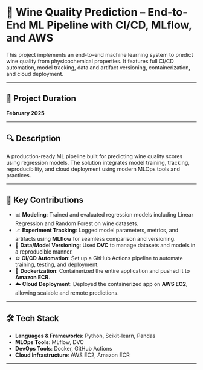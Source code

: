 # 🍷 Wine Quality Prediction – End-to-End ML Pipeline with CI/CD, MLflow, and AWS

This project implements an end-to-end machine learning system to predict wine quality from physicochemical properties. It features full CI/CD automation, model tracking, data and artifact versioning, containerization, and cloud deployment.

---

## 📅 Project Duration
**February 2025**

---

## 🔍 Description

A production-ready ML pipeline built for predicting wine quality scores using regression models. The solution integrates model training, tracking, reproducibility, and cloud deployment using modern MLOps tools and practices.

---

## 🔧 Key Contributions

- 📊 **Modeling**: Trained and evaluated regression models including Linear Regression and Random Forest on wine datasets.
- 📈 **Experiment Tracking**: Logged model parameters, metrics, and artifacts using **MLflow** for seamless comparison and versioning.
- 🧱 **Data/Model Versioning**: Used **DVC** to manage datasets and models in a reproducible manner.
- ⚙️ **CI/CD Automation**: Set up a GitHub Actions pipeline to automate training, testing, and deployment.
- 🐳 **Dockerization**: Containerized the entire application and pushed it to **Amazon ECR**.
- ☁️ **Cloud Deployment**: Deployed the containerized app on **AWS EC2**, allowing scalable and remote predictions.

---

## 🛠 Tech Stack

- **Languages & Frameworks**: Python, Scikit-learn, Pandas
- **MLOps Tools**: MLflow, DVC
- **DevOps Tools**: Docker, GitHub Actions
- **Cloud Infrastructure**: AWS EC2, Amazon ECR

---
